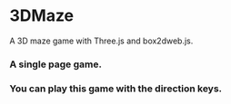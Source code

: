 # 3DMaze
A 3D maze game with Three.js and box2dweb.js.
### A single page game.
### You can play this game with the direction keys.

